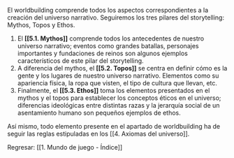 
El worldbuilding comprende todos los aspectos correspondientes a la creación del universo narrativo. Seguiremos los tres pilares del storytelling: Mythos, Topos y Ethos.

1. El **[[5.1. Mythos]]** comprende todos los antecedentes de nuestro universo narrativo; eventos como grandes batallas, personajes importantes y fundaciones de reinos son algunos ejemplos característicos de este pilar del storytelling.
2. A diferencia del mythos, el **[[5.2. Topos]]** se centra en definir cómo es la gente y los lugares de nuestro universo narrativo. Elementos como su apariencia física, la ropa que visten, el tipo de cultura que llevan, etc.
3. Finalmente, el **[[5.3. Ethos]]** toma los elementos presentados en el mythos y el topos para establecer los conceptos éticos en el universo; diferencias ideológicas entre distintas razas y la jerarquía social de un asentamiento humano son pequeños ejemplos de ethos.

Así mismo, todo elemento presente en el apartado de worldbuilding ha de seguir las reglas estipuladas en los [[4. Axiomas del universo]].


Regresar: [[1. Mundo de juego - Índice]]